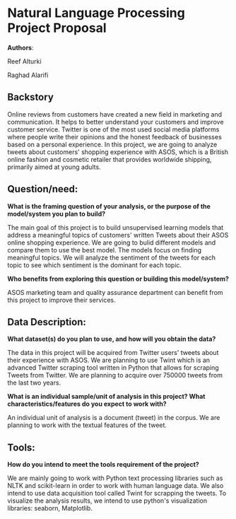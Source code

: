 
# Natural Language Processing Project Proposal
**Authors**:

Reef Alturki

Raghad Alarifi


## Backstory

Online reviews from customers have created a new field in marketing and communication. It helps to better understand your customers and improve customer service. Twitter is one of the most used social media platforms where people write their opinions and the honest feedback of businesses based on a personal experience. In this project, we are going to analyze tweets about customers' shopping experience with ASOS, which is a British online fashion and cosmetic retailer that provides worldwide shipping, primarily aimed at young adults.



## Question/need:

**What is the framing question of your analysis, or the purpose of the model/system you plan to build?**


The main goal of this project is to build unsupervised learning models that address a meaningful topics of customers' written Tweets about their ASOS online shopping experience. We are going to bulid different models and compare them to use the best model. The models focus on finding meaningful topics. We will analyze the sentiment of the tweets for each topic to see which sentiment is the dominant for each topic.



**Who benefits from exploring this question or building this model/system?**


ASOS marketing team and quality assurance department can benefit from this project to improve their services.


## Data Description:

**What dataset(s) do you plan to use, and how will you obtain the data?**

The data in this project will be acquired from Twitter users' tweets about their experience with ASOS. We are planning to use Twint which is an advanced Twitter scraping tool written in Python that allows for scraping Tweets from Twitter. We are planning to acquire over 750000 tweets from the last two years. 

**What is an individual sample/unit of analysis in this project? What characteristics/features do you expect to work with?**

An individual unit of analysis is a document (tweet) in the corpus. We are planning to work with the textual features of the tweet.



## Tools:
**How do you intend to meet the tools requirement of the project?**

We are mainly going to work with Python text processing libraries such as NLTK and scikit-learn in order to work with human language data. We also intend to use data acquisition tool called Twint for scrapping the tweets.
To visualize the analysis results, we intend to use python's visualization libraries:  seaborn, Matplotlib. 

